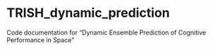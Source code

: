 # TRISH_dynamic_prediction
Code documentation for “Dynamic Ensemble Prediction of Cognitive Performance in Space”
